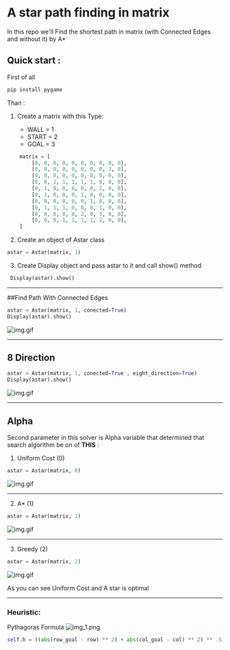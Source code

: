 # A star path finding in matrix
In this repo we'll Find the shortest path in matrix (with Connected Edges and without it) by A*


## Quick start :

First of all
```python
pip install pygame
```
Than :
1. Create a matrix with this Type:
    
    - WALL = 1
    - START = 2
    - GOAL = 3
    
```python
    matrix = [
        [0, 0, 0, 0, 0, 0, 0, 0, 0, 0],
        [0, 0, 0, 0, 0, 0, 0, 0, 3, 0],
        [0, 0, 0, 0, 0, 0, 0, 0, 0, 0],
        [0, 0, 1, 1, 1, 1, 1, 0, 0, 0],
        [0, 1, 0, 0, 0, 0, 0, 1, 0, 0],
        [0, 1, 0, 0, 0, 1, 0, 0, 0, 0],
        [0, 0, 0, 0, 0, 0, 1, 0, 0, 0],
        [0, 1, 1, 1, 0, 0, 0, 1, 0, 0],
        [0, 0, 0, 0, 0, 2, 0, 1, 0, 0],
        [0, 0, 0, 1, 1, 1, 1, 1, 0, 0],
    ]
```

2. Create an object of Astar class
```python
astar = Astar(matrix, 1)
```
3. Create Display object and pass astar to it and call show() method
```python
 Display(astar).show()
```
---
##Find Path With Connected Edges
```python
astar = Astar(matrix, 1, conected=True)
Display(astar).show()
```
![img.gif](images/connected.gif)

----
## 8 Direction 

```python
astar = Astar(matrix, 1, conected=True , eight_direction=True)
Display(astar).show()
```
![img.gif](images/8-dir.gif)

----
## Alpha
Second parameter in this solver is Alpha variable that determined that search algorithm be on of **THIS** :

1. Uniform Cost (0)
 ```python
astar = Astar(matrix, 0)
```
![img.gif](images/uniform-cost.gif)

----
2. A* (1)
```python
astar = Astar(matrix, 1)
```
![img.gif](images/astar.gif)

----
3. Greedy (2)
```python
astar = Astar(matrix, 2)
```
![img.gif](images/greedy.gif)

As you can see Uniform Cost and A star is optimal

----
### Heuristic: 
Pythagoras Formula
![img_1.png](images/pythagoras.png)
```python
self.h = ((abs(row_goal - row) ** 2) + abs(col_goal - col) ** 2) ** .5
```
